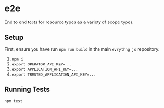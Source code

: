 # e2e

End to end tests for resource types as a variety of scope types.


## Setup

First, ensure you have run `npm run build` in the main `evrythng.js` repository.

1. `npm i`
2. `export OPERATOR_API_KEY=...`
3. `export APPLICATION_API_KEY=...`
4. `export TRUSTED_APPLICATION_API_KEY=...`


## Running Tests

`npm test`
